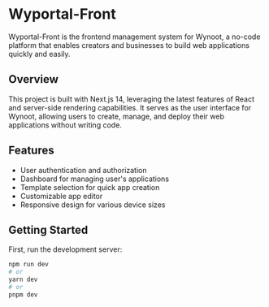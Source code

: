 # Wyportal-Front

Wyportal-Front is the frontend management system for Wynoot, a no-code platform that enables creators and businesses to build web applications quickly and easily.

## Overview

This project is built with Next.js 14, leveraging the latest features of React and server-side rendering capabilities. It serves as the user interface for Wynoot, allowing users to create, manage, and deploy their web applications without writing code.

## Features

- User authentication and authorization
- Dashboard for managing user's applications
- Template selection for quick app creation
- Customizable app editor
- Responsive design for various device sizes

## Getting Started

First, run the development server:

```bash
npm run dev
# or
yarn dev
# or
pnpm dev